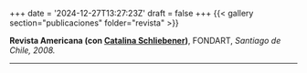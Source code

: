 +++
date = '2024-12-27T13:27:23Z'
draft = false
+++
{{< gallery section="publicaciones" folder="revista" >}}

**Revista Americana (con [Catalina Schliebener](https://www.catalinaschliebener.com))**,
FONDART, *Santiago de Chile, 2008.*

---
